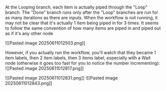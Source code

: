 At the Looping branch, each item is actually piped through the "Loop" branch. The "Done" branch runs only after the "Loop" branches are run for as many iterations as there are inputs. When the workflow is not running, it may not be clear that it's actually 1 item being piped in for 3 times. It seems to follow the same convention of how many items are piped in and piped out as if it's any other node

![[Pasted image 20250611012503.png]]

However, if you actually run the workflow, you'll watch that they became 1 item labels, then 2 item labels, then 3 items label, especially with a Wait node (otherwise it goes too fast for you to notice the number incrementing):
![[Pasted image 20250611012817.png]]
 
![[Pasted image 20250611012831.png]]
  ![[Pasted image 20250611012843.png]]
